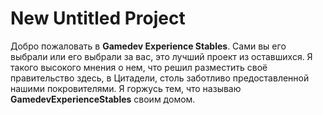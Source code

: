 # New Untitled Project 

Добро пожаловать в **Gamedev Experience Stables**. Сами вы его выбрали или его выбрали за вас, это лучший проект из оставшихся. Я такого высокого мнения о нем, что решил разместить своё правительство здесь, в Цитадели, столь заботливо предоставленной нашими покровителями. Я горжусь тем, что называю **GamedevExperienceStables** своим домом.
